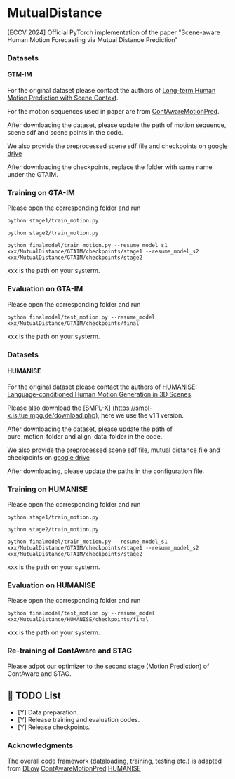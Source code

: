 # MutualDistance
[ECCV 2024] Official PyTorch implementation of the paper "Scene-aware Human Motion Forecasting via Mutual Distance Prediction"


### Datasets
#### GTM-IM
For the original dataset please contact the authors of [Long-term Human Motion Prediction with Scene Context](https://zhec.github.io/hmp/).

For the motion sequences used in paper are from [ContAwareMotionPred](https://github.com/wei-mao-2019/ContAwareMotionPred).

After downloading the dataset, please update the path of motion sequence, scene sdf and scene points in the code.

We also provide the preprocessed scene sdf file and checkpoints on [google drive](https://drive.google.com/drive/folders/1QyW6gSJdd2KVerNPAS8xf_wOU06OrNyn?usp=sharing)

After downloading the checkpoints, replace the folder with same name under the GTAIM.

### Training on GTA-IM
Please open the corresponding folder and run 

```
python stage1/train_motion.py 
```

```
python stage2/train_motion.py 
```

```
python finalmodel/train_motion.py --resume_model_s1 xxx/MutualDistance/GTAIM/checkpoints/stage1 --resume_model_s2 xxx/MutualDistance/GTAIM/checkpoints/stage2
```

xxx is the path on your systerm.

### Evaluation on GTA-IM
Please open the corresponding folder and run 

```
python finalmodel/test_motion.py --resume_model xxx/MutualDistance/GTAIM/checkpoints/final
```

xxx is the path on your systerm.



### Datasets
#### HUMANISE

For the original dataset please contact the authors of [HUMANISE: Language-conditioned Human Motion Generation in 3D Scenes](https://github.com/Silverster98/HUMANISE).

Please also download the [SMPL-X] (https://smpl-x.is.tue.mpg.de/download.php), here we use the v1.1 version.

After downloading the dataset, please update the path of pure_motion_folder and align_data_folder in the code.


We also provide the preprocessed scene sdf file, mutual distance file and checkpoints on [google drive](https://drive.google.com/drive/folders/1QyW6gSJdd2KVerNPAS8xf_wOU06OrNyn?usp=sharing)

After downloading, please update the paths in the configuration file.

### Training on HUMANISE
Please open the corresponding folder and run 

```
python stage1/train_motion.py 
```

```
python stage2/train_motion.py 
```

```
python finalmodel/train_motion.py --resume_model_s1 xxx/MutualDistance/GTAIM/checkpoints/stage1 --resume_model_s2 xxx/MutualDistance/GTAIM/checkpoints/stage2
```

xxx is the path on your systerm.

### Evaluation on HUMANISE
Please open the corresponding folder and run 

```
python finalmodel/test_motion.py --resume_model xxx/MutualDistance/HUMANISE/checkpoints/final
```

xxx is the path on your systerm.

### Re-training of ContAware and STAG
Please adpot our optimizer to the second stage (Motion Prediction) of ContAware and STAG.




## 📝 TODO List
- [Y] Data preparation.
- [Y] Release training and evaluation codes.
- [Y] Release checkpoints.


### Acknowledgments

The overall code framework (dataloading, training, testing etc.) is adapted from 
[DLow](https://github.com/Khrylx/DLow)
[ContAwareMotionPred](https://github.com/wei-mao-2019/ContAwareMotionPred) 
[HUMANISE](https://github.com/Silverster98/HUMANISE)

